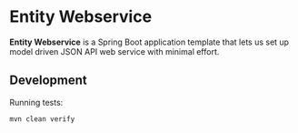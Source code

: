 Entity Webservice
=================

__Entity Webservice__ is a Spring Boot application template that lets us set up model driven JSON API web service with
minimal effort.

Development
-----------

Running tests:

```console
mvn clean verify
```

